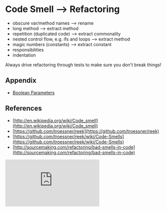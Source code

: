 Code Smell --> Refactoring
===================

* obscure var/method names --> rename
* long method  --> extract method
* repetition (duplicated code) --> extract commonality
* nested control flow, e.g. ifs and loops --> extract method
* magic numbers (constants) --> extract constant
* responsibilities
* indentation

Always drive refactoring through tests to make sure you don't break things!

Appendix
---------
* [Boolean Parameters](http://programmers.stackexchange.com/questions/147977/is-it-wrong-to-use-a-boolean-parameter-to-determine-behavior)

References
---------

* [http://en.wikipedia.org/wiki/Code_smell](http://en.wikipedia.org/wiki/Code_smell)
* [https://github.com/troessner/reek](https://github.com/troessner/reek)
* [https://github.com/troessner/reek/wiki/Code-Smells](https://github.com/troessner/reek/wiki/Code-Smells)
* [http://sourcemaking.com/refactoring/bad-smells-in-code](http://sourcemaking.com/refactoring/bad-smells-in-code)


![Tracking pixel](https://githubanalytics.herokuapp.com/course/walkthroughs/code_smells.md)
